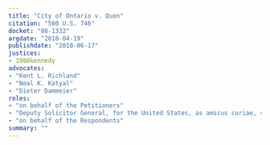 ```yaml
---
title: "City of Ontario v. Quon"
citation: "560 U.S. 746"
docket: "08-1332"
argdate: "2010-04-19"
publishdate: "2010-06-17"
justices:
- 1988kennedy
advocates:
- "Kent L. Richland"
- "Neal K. Katyal"
- "Dieter Dammeier"
roles:
- "on behalf of the Petitioners"
- "Deputy Solicitor General, for the United States, as amicus curiae, supporting the Petitioners"
- "on behalf of the Respondents"
summary: ""
---
```


